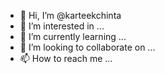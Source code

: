 - 👋 Hi, I’m @karteekchinta
- 👀 I’m interested in ...
- 🌱 I’m currently learning ...
- 💞️ I’m looking to collaborate on ...
- 📫 How to reach me ...

<!---
karteekchinta/karteekchinta is a ✨ special ✨ repository because its `README.md` (this file) appears on your GitHub profile.
You can click the Preview link to take a look at your changes.
--->
